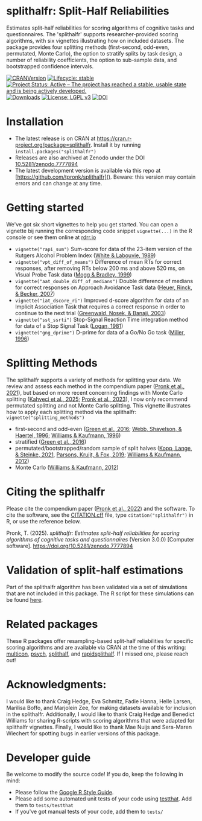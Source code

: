 # splithalfr: Split-Half Reliabilities
Estimates split-half reliabilities for scoring algorithms of cognitive tasks and questionnaires. The 'splithalfr' supports researcher-provided scoring algorithms, with six vignettes illustrating how on included datasets. The package provides four splitting methods (first-second, odd-even, permutated, Monte Carlo), the option to stratify splits by task design, a number of reliability coefficients, the option to sub-sample data, and bootstrapped confidence intervals.

[![CRANVersion](https://www.r-pkg.org/badges/version/splithalfr)](https://cran.r-project.org/package=splithalfr)
[![Lifecycle: stable](https://img.shields.io/badge/lifecycle-stable-brightgreen.svg)](https://lifecycle.r-lib.org/articles/stages.html#stable)
[![Project Status: Active – The project has reached a stable, usable state and is being actively developed.](https://www.repostatus.org/badges/latest/active.svg)](https://www.repostatus.org/#active)
[![Downloads](https://cranlogs.r-pkg.org/badges/splithalfr)](https://cran.r-project.org/package=splithalfr)
[![License: LGPL v3](https://img.shields.io/badge/license-LGPL%20v3-blue.svg)](https://www.gnu.org/licenses/lgpl-3.0)
[![DOI](https://zenodo.org/badge/DOI/10.5281/zenodo.7777894.svg)](https://doi.org/10.5281/zenodo.7777894)

# Installation
* The latest release is on CRAN at https://cran.r-project.org/package=splithalfr. Install it by running `install.packages("splithalfr")`
* Releases are also archived at Zenodo under the DOI [10.5281/zenodo.7777894](https://doi.org/10.5281/zenodo.7777894)
* The latest development version is available via this repo at [https://github.com/tpronk/splithalfr](). Beware: this version may contain errors and can change at any time.

# Getting started
We've got six short vignettes to help you get started. You can open a vignette bij running the corresponding code snippet `vignette(...)` in the R console or see them online at [rdrr.io](https://rdrr.io/cran/splithalfr/#vignettes)

* `vignette("rapi_sum")` Sum-score for data of the 23-item version of the Rutgers Alcohol Problem Index ([White & Labouvie, 1989](https://doi.org/10.15288/jsa.1989.50.30))
* `vignette("vpt_diff_of_means")` Difference of mean RTs for correct responses, after removing RTs below 200 ms and above 520 ms, on Visual Probe Task data ([Mogg & Bradley, 1999](https://doi.org/10.1080/026999399379050))
* `vignette("aat_double_diff_of_medians")` Double difference of medians for correct responses on Approach Avoidance Task data ([Heuer, Rinck, & Becker, 2007](https://doi.org/10.1016/j.brat.2007.08.010))
* `vignette("iat_dscore_ri")` Improved d-score algorithm for data of an Implicit Association Task that requires a correct response in order to continue to the next trial ([Greenwald, Nosek, & Banaji, 2003](https://pubmed.ncbi.nlm.nih.gov/12916565/))
* `vignette("sst_ssrti")` Stop-Signal Reaction Time integration method for data of a Stop Signal Task ([Logan, 1981](http://www.psy.vanderbilt.edu/faculty/logan/Logan(1981).pdf))
* `vignette("gng_dprime")` D-prime for data of a Go/No Go task ([Miller, 1996](https://doi.org/10.3758/BF03205476))

# Splitting Methods
The splithalfr supports a variety of methods for splitting your data. We review and assess each  method in the compendium paper ([Pronk et al., 2021](https://doi.org/10.3758/s13423-021-01948-3)), but based on more recent concerning findings with Monte Carlo splitting ([Kahveci et al., 2025](https://doi.org/10.3758/s13423-024-02597-y); [Pronk et al., 2023](https://doi.org/10.3758/s13428-022-01885-6)), I now only recommend permutated splitting and not Monte Carlo splitting. This vignette illustrates how to apply each splitting method via the splithalfr: `vignette("splitting_methods")` 
* first-second and odd-even ([Green et al., 2016](https://doi.org/10.3758/s13423-015-0968-3); [Webb, Shavelson, & Haertel, 1996](https://doi.org/10.1016/S0169-7161(06)26004-8); [Williams & Kaufmann, 1996](https://doi.org/10.1016/j.jesp.2012.03.001))
* stratified ([Green et al., 2016](https://doi.org/10.3758/s13423-015-0968-3))
* permutated/bootstrapped/random sample of split halves ([Kopp, Lange, & Steinke, 2021](https://doi.org/10.1177/1073191119866257), [Parsons, Kruijt, & Fox, 2019](https://doi.org/10.1177/2515245919879695); [Williams & Kaufmann, 2012](https://doi.org/10.1016/j.jesp.2012.03.001))
* Monte Carlo ([Williams & Kaufmann, 2012](https://doi.org/10.1016/j.jesp.2012.03.001))

# Citing the splithalfr
Please cite the compendium paper ([Pronk et al., 2022](https://doi.org/10.3758/s13423-021-01948-3)) and the software. To cite the software, see the [CITATION.cff](CITATION.cff) file, type `citation("splithalfr")` in R, or use the reference below.

Pronk, T. (2025). *splithalfr: Estimates split-half reliabilities for scoring algorithms of cognitive tasks and questionnaires* (Version 3.0.0) [Computer software]. https://doi.org/10.5281/zenodo.7777894

# Validation of split-half estimations
Part of the splithalfr algorithm has been validated via a set of simulations that are not included in this package. The R script for these simulations can be found [here](https://github.com/tpronk/splithalfr_simulation).

# Related packages
These R packages offer resampling-based split-half reliabilities for specific scoring algorithms and are available via CRAN at the time of this writing: [multicon](https://cran.r-project.org/package=multicon), [psych](https://cran.r-project.org/package=psych), [splithalf](https://cran.r-project.org/package=splithalf), and [rapidsplithalf](https://cran.r-project.org/package=rapidsplithalf). If I missed one, please reach out!

# Acknowledgments:
I would like to thank Craig Hedge, Eva Schmitz, Fadie Hanna, Helle Larsen, Marilisa Boffo, and Marjolein Zee, for making datasets available for inclusion in the splithalfr. Additionally, I would like to thank Craig Hedge and Benedict Williams for sharing R-scripts with scoring algorithms that were adapted for splithalfr vignettes. Finally, I would like to thank Mae Nuijs and Sera-Maren Wiechert for spotting bugs in earlier versions of this package.

# Developer guide
Be welcome to modify the source code! If you do, keep the following in mind:
* Please follow the [Google R Style Guide](https://google.github.io/styleguide/Rguide.html).
* Please add some automated unit tests of your code using [testthat](https://testthat.r-lib.org/). Add them to `tests/testthat`
* If you've got manual tests of your code, add them to `tests/`

